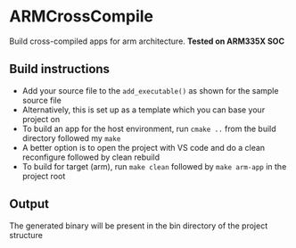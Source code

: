 # ARMCrossCompile  
Build cross-compiled apps for arm architecture. **Tested on ARM335X SOC**  

## Build instructions  
- Add your source file to the ```add_executable()``` as shown for the sample source file  
- Alternatively, this is set up as a template which you can base your project on  
- To build an app for the host environment, run ```cmake ..``` from the build directory followed my ```make```  
- A better option is to open the project with VS code and do a clean reconfigure followed by clean rebuild  
- To build for target (arm), run ```make clean``` followed by ```make arm-app``` in the project root

## Output
The generated binary will be present in the bin directory of the project structure 